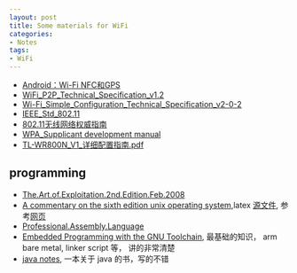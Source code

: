 ```yaml
---
layout: post
title: Some materials for WiFi
categories:
- Notes
tags:
- WiFi
---
```



 - [Android：Wi-Fi NFC和GPS][1]
 - [WiFi_P2P_Technical_Specification_v1.2][2]
 - [Wi-Fi_Simple_Configuration_Technical_Specification_v2-0-2][3]
 - [IEEE_Std_802.11][4]
 - [802.11无线网络权威指南][5]
 - [WPA_Supplicant development manual][7]
 - [TL-WR800N_V1_详细配置指南.pdf][13]
 
## programming
 - [The.Art.of.Exploitation.2nd.Edition.Feb.2008][6]
 - [A commentary on the sixth edition unix operating system][8],latex [源文件][9], 参考[网页][10]
 - [Professional.Assembly.Language][11]
 - [Embedded Programming with the GNU Toolchain][12], 最基础的知识， arm bare metal, linker script 等， 讲的非常清楚
 - [java notes][14], 一本关于 java 的书，写的不错



[1]: /pdf/wifi/Android%EF%BC%9AWi-Fi%20NFC%E5%92%8CGPS.pdf
[2]: /pdf/wifi/WiFi_P2P_Technical_Specification_v1.2.pdf
[3]: /pdf/wifi/Wi-Fi_Simple_Configuration_Technical_Specification_v2-0-2.pdf
[4]: /pdf/wifi/IEEE_Std_802.11.pdf
[5]: /pdf/wifi/802.11%E6%97%A0%E7%BA%BF%E7%BD%91%E7%BB%9C%E6%9D%83%E5%A8%81%E6%8C%87%E5%8D%97(%E7%AC%AC%E4%BA%8C%E7%89%88%E5%85%A8_%E9%9D%9E%E6%89%AB%E6%8F%8F).pdf
[6]: /pdf/programming/The.Art.of.Exploitation.2nd.Edition.Feb.2008.pdf
[7]: /pdf/wifi/wpa_supplicant-devel.pdf
[8]: /pdf/programming/A%20COMMENTARY%20ON%20THE%20SIXTH%20EDITION%20UNIX%20OPERATING%20SYSTEM.pdf
[9]: /latex/a-commentary-on-sixth-edition-unix-operating-system.tar.gz
[10]: http://pdos.csail.mit.edu/6.828/2012/index.html
[11]: /pdf/programming/Wrox.Professional.Assembly.Language.Jan.2005.eBook-DDU.pdf
[12]: http://www.bravegnu.org/gnu-eprog/
[13]: /pdf/wifi/TL-WR800N_V1_%E8%AF%A6%E7%BB%86%E9%85%8D%E7%BD%AE%E6%8C%87%E5%8D%97.pdf
[14]: /pdf/programming/javanotes7-linked.pdf
